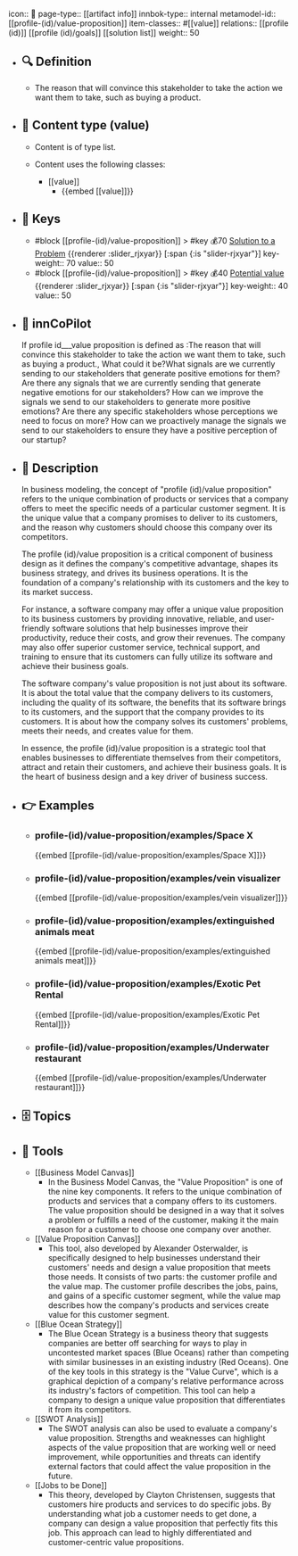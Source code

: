 icon:: 🧿
page-type:: [[artifact info]]
innbok-type:: internal
metamodel-id:: [[profile-(id)/value-proposition]]
item-classes:: #[[value]]
relations:: [[profile (id)]] [[profile (id)/goals]] [[solution list]]
weight:: 50

- ## 🔍 Definition
  - The reason that will convince this stakeholder to take the action we want them to take, such as buying a product.
- ## 📰 Content type (value)
  - Content is of type list.
  
  - Content uses the following classes:
    - [[value]]
      - {{embed [[value]]}}
  
- ## 🔑 Keys
  - #block [[profile-(id)/value-proposition]] > #key 💰70 [Solution to a Problem](https://go.plastilinn.com/#/page/profile-%28id%29%2Fvalue-proposition%2FSolution%20to%20a%20Problem) {{renderer :slider_rjxyar}} [:span {:is "slider-rjxyar"}] 
    key-weight:: 70
    value:: 50
  - #block [[profile-(id)/value-proposition]] > #key 💰40 [Potential value](https://go.plastilinn.com/#/page/profile-%28id%29%2Fvalue-proposition%2FPotential%20value) {{renderer :slider_rjxyar}} [:span {:is "slider-rjxyar"}] 
    key-weight:: 40
    value:: 50
- ## 🤖 innCoPilot
  If profile id___value proposition is defined as :The reason that will convince this stakeholder to take the action we want them to take, such as buying a product., What could it be?What signals are we currently sending to our stakeholders that generate positive emotions for them?
  Are there any signals that we are currently sending that generate negative emotions for our stakeholders?
  How can we improve the signals we send to our stakeholders to generate more positive emotions?
  Are there any specific stakeholders whose perceptions we need to focus on more?
  How can we proactively manage the signals we send to our stakeholders to ensure they have a positive perception of our startup?
- ## 📖 Description
  In business modeling, the concept of "profile (id)/value proposition" refers to the unique combination of products or services that a company offers to meet the specific needs of a particular customer segment. It is the unique value that a company promises to deliver to its customers, and the reason why customers should choose this company over its competitors. 
  
  The profile (id)/value proposition is a critical component of business design as it defines the company's competitive advantage, shapes its business strategy, and drives its business operations. It is the foundation of a company's relationship with its customers and the key to its market success.
  
  For instance, a software company may offer a unique value proposition to its business customers by providing innovative, reliable, and user-friendly software solutions that help businesses improve their productivity, reduce their costs, and grow their revenues. The company may also offer superior customer service, technical support, and training to ensure that its customers can fully utilize its software and achieve their business goals.
  
  The software company's value proposition is not just about its software. It is about the total value that the company delivers to its customers, including the quality of its software, the benefits that its software brings to its customers, and the support that the company provides to its customers. It is about how the company solves its customers' problems, meets their needs, and creates value for them.
  
  In essence, the profile (id)/value proposition is a strategic tool that enables businesses to differentiate themselves from their competitors, attract and retain their customers, and achieve their business goals. It is the heart of business design and a key driver of business success.
- ## 👉 Examples
  - ### profile-(id)/value-proposition/examples/Space X
    {{embed [[profile-(id)/value-proposition/examples/Space X]]}}
  - ### profile-(id)/value-proposition/examples/vein visualizer
    {{embed [[profile-(id)/value-proposition/examples/vein visualizer]]}}
  - ### profile-(id)/value-proposition/examples/extinguished animals meat
    {{embed [[profile-(id)/value-proposition/examples/extinguished animals meat]]}}
  - ### profile-(id)/value-proposition/examples/Exotic Pet Rental
    {{embed [[profile-(id)/value-proposition/examples/Exotic Pet Rental]]}}
  - ### profile-(id)/value-proposition/examples/Underwater restaurant
    {{embed [[profile-(id)/value-proposition/examples/Underwater restaurant]]}}
  
- ## 🗄️ Topics
  
- ## 🧰 Tools
  - [[Business Model Canvas]]
    - In the Business Model Canvas, the "Value Proposition" is one of the nine key components. It refers to the unique combination of products and services that a company offers to its customers. The value proposition should be designed in a way that it solves a problem or fulfills a need of the customer, making it the main reason for a customer to choose one company over another.
  - [[Value Proposition Canvas]]
    - This tool, also developed by Alexander Osterwalder, is specifically designed to help businesses understand their customers' needs and design a value proposition that meets those needs. It consists of two parts: the customer profile and the value map. The customer profile describes the jobs, pains, and gains of a specific customer segment, while the value map describes how the company's products and services create value for this customer segment.
  - [[Blue Ocean Strategy]]
    - The Blue Ocean Strategy is a business theory that suggests companies are better off searching for ways to play in uncontested market spaces (Blue Oceans) rather than competing with similar businesses in an existing industry (Red Oceans). One of the key tools in this strategy is the "Value Curve", which is a graphical depiction of a company's relative performance across its industry's factors of competition. This tool can help a company to design a unique value proposition that differentiates it from its competitors.
  - [[SWOT Analysis]]
    - The SWOT analysis can also be used to evaluate a company's value proposition. Strengths and weaknesses can highlight aspects of the value proposition that are working well or need improvement, while opportunities and threats can identify external factors that could affect the value proposition in the future.
  - [[Jobs to be Done]]
    - This theory, developed by Clayton Christensen, suggests that customers hire products and services to do specific jobs. By understanding what job a customer needs to get done, a company can design a value proposition that perfectly fits this job. This approach can lead to highly differentiated and customer-centric value propositions.
